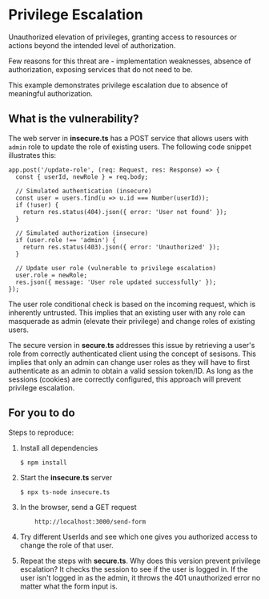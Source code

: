# Privilege Escalation
Unauthorized elevation of privileges, granting access to resources or actions beyond the intended level of authorization.

Few reasons for this threat are - implementation weaknesses, absence of authorization, exposing services that do not need to be.

This example demonstrates privilege escalation due to absence of meaningful authorization.

## What is the vulnerability?

The web server in **insecure.ts** has a POST service that allows users with `admin` role to update the role of existing users. The following code snippet illustrates this:

```
app.post('/update-role', (req: Request, res: Response) => {
  const { userId, newRole } = req.body;

  // Simulated authentication (insecure)
  const user = users.find(u => u.id === Number(userId));
  if (!user) {
    return res.status(404).json({ error: 'User not found' });
  }

  // Simulated authorization (insecure)
  if (user.role !== 'admin') {
    return res.status(403).json({ error: 'Unauthorized' });
  }

  // Update user role (vulnerable to privilege escalation)
  user.role = newRole;
  res.json({ message: 'User role updated successfully' });
});
```

The user role conditional check is based on the incoming request, which is inherently untrusted. This implies that an existing user with any role can masquerade as admin (elevate their privilege) and change roles of existing users. 

The secure version in **secure.ts** addresses this issue by retrieving a user's role from correctly authenticated client using the concept of sesisons. This implies that only an admin can change user roles as they will have to first authenticate as an admin to obtain a valid session token/ID. As long as the sessions (cookies) are correctly configured, this approach will prevent privilege escalation.

## For you to do

Steps to reproduce:

1. Install all dependencies

    `$ npm install`

2. Start the **insecure.ts** server

    `$ npx ts-node insecure.ts`

3. In the browser, send a GET request

    ```
        http://localhost:3000/send-form
    ```

4. Try different UserIds and see which one gives you authorized access to change the role of that user.

5. Repeat the steps with **secure.ts**. Why does this version prevent privilege escalation? It checks the session to see if the user is logged in. If the user isn't logged in as the admin, it throws the 401 unauthorized error no matter what the form input is.